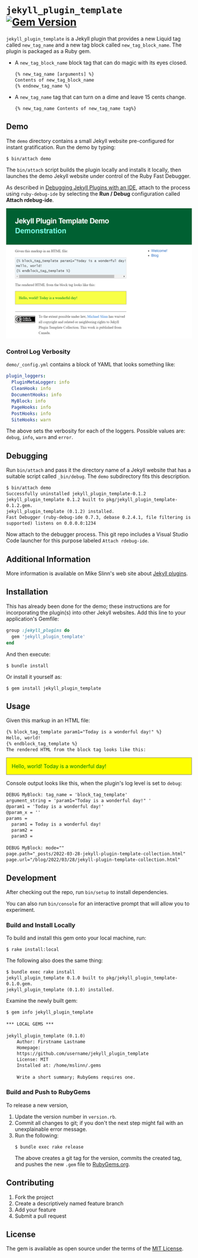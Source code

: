 `jekyll_plugin_template`
[![Gem Version](https://badge.fury.io/rb/jekyll_plugin_template.svg)](https://badge.fury.io/rb/jekyll_plugin_template)
===========

`jekyll_plugin_template` is a Jekyll plugin that provides a new Liquid tag called `new_tag_name` and a new tag block called `new_tag_block_name`.
The plugin is packaged as a Ruby gem.

 * A `new_tag_block_name` block tag that can do magic with its eyes closed.
   ```
   {% new_tag_name [arguments] %}
   Contents of new_tag_block_name
   {% endnew_tag_name %}
   ```
 * A `new_tag_name` tag that can turn on a dime and leave 15 cents change.
   ```
   {% new_tag_name Contents of new_tag_name tag%}
   ```


## Demo
The `demo` directory contains a small Jekyll website pre-configured for instant gratification.
Run the demo by typing:
```shell
$ bin/attach demo
```

The `bin/attach` script builds the plugin locally and installs it locally,
then launches the demo Jekyll website under control of the Ruby Fast Debugger.

As described in [Debugging Jekyll Plugins with an IDE](https://www.mslinn.com/blog/2022/02/21/jekyll-debugging.html),
attach to the process using `ruby-debug-ide` by selecting the **Run / Debug** configuration called **Attach rdebug-ide**.

![Demo screen shot](demo.png)

### Control Log Verbosity
`demo/_config.yml` contains a block of YAML that looks something like:
```yaml
plugin_loggers:
  PluginMetaLogger: info
  CleanHook: info
  DocumentHooks: info
  MyBlock: info
  PageHooks: info
  PostHooks: info
  SiteHooks: warn
```
The above sets the verbosity for each of the loggers.
Possible values are: `debug`, `info`, `warn` and `error`.


## Debugging
Run `bin/attach` and pass it the directory name of a Jekyll website that has a suitable script called `_bin/debug`.
The `demo` subdirectory fits this description.
```script
$ bin/attach demo
Successfully uninstalled jekyll_plugin_template-0.1.2
jekyll_plugin_template 0.1.2 built to pkg/jekyll_plugin_template-0.1.2.gem.
jekyll_plugin_template (0.1.2) installed.
Fast Debugger (ruby-debug-ide 0.7.3, debase 0.2.4.1, file filtering is supported) listens on 0.0.0.0:1234
```
Now attach to the debugger process.
This git repo includes a Visual Studio Code launcher for this purpose labeled `Attach rdebug-ide`.


## Additional Information
More information is available on Mike Slinn's web site about
[Jekyll plugins](https://www.mslinn.com/blog/index.html#Jekyll).


## Installation
This has already been done for the demo; these instructions are for incorporating the plugin(s) into other Jekyll websites.
Add this line to your application's Gemfile:

```ruby
group :jekyll_plugins do
  gem 'jekyll_plugin_template'
end
```

And then execute:

    $ bundle install

Or install it yourself as:

    $ gem install jekyll_plugin_template


## Usage

Given this markup in an HTML file:

```
{% block_tag_template param1="Today is a wonderful day!" %}
Hello, world!
{% endblock_tag_template %}
The rendered HTML from the block tag looks like this:
```

<p style="color: green; background-color: yellow; padding: 1em; border: solid thin grey;">Hello, world! Today is a wonderful day!</p>

Console output looks like this, when the plugin's log level is set to `debug`:
```
DEBUG MyBlock: tag_name = 'block_tag_template'
argument_string = 'param1="Today is a wonderful day!" '
@param1 = 'Today is a wonderful day!'
@param_x = ''
params =
  param1 = Today is a wonderful day!
  param2 =
  param3 =

DEBUG MyBlock: mode=""
page.path="_posts/2022-03-28-jekyll-plugin-template-collection.html"
page.url="/blog/2022/03/28/jekyll-plugin-template-collection.html"
```


## Development

After checking out the repo, run `bin/setup` to install dependencies.

You can also run `bin/console` for an interactive prompt that will allow you to experiment.


### Build and Install Locally
To build and install this gem onto your local machine, run:
```shell
$ rake install:local
```

The following also does the same thing:
```shell
$ bundle exec rake install
jekyll_plugin_template 0.1.0 built to pkg/jekyll_plugin_template-0.1.0.gem.
jekyll_plugin_template (0.1.0) installed.
```

Examine the newly built gem:
```shell
$ gem info jekyll_plugin_template

*** LOCAL GEMS ***

jekyll_plugin_template (0.1.0)
    Author: Firstname Lastname
    Homepage:
    https://github.com/username/jekyll_plugin_template
    License: MIT
    Installed at: /home/mslinn/.gems

    Write a short summary; RubyGems requires one.
```


### Build and Push to RubyGems
To release a new version,
  1. Update the version number in `version.rb`.
  2. Commit all changes to git; if you don't the next step might fail with an unexplainable error message.
  3. Run the following:
     ```shell
     $ bundle exec rake release
     ```
     The above creates a git tag for the version, commits the created tag,
     and pushes the new `.gem` file to [RubyGems.org](https://rubygems.org).


## Contributing

1. Fork the project
2. Create a descriptively named feature branch
3. Add your feature
4. Submit a pull request


## License

The gem is available as open source under the terms of the [MIT License](https://opensource.org/licenses/MIT).

